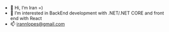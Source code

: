 - 👋 Hi, I’m Iran =)
- 👀 I’m interested in BackEnd development with .NET/.NET CORE and front end with React
- 📫 irannlopes@gmail.com

